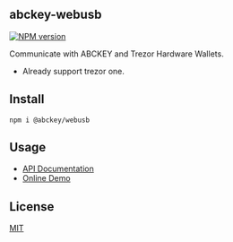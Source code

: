 ## abckey-webusb
[![NPM version](https://img.shields.io/npm/v/@abckey/webusb.svg)](https://www.npmjs.com/package/@abckey/webusb)

Communicate with ABCKEY and Trezor Hardware Wallets.

- Already support trezor one.

## Install

```
npm i @abckey/webusb
```

## Usage

* [API Documentation](https://abckeycom.github.io/abckey-webusb/)
* [Online Demo](https://abckeycom.github.io/abckey-webusb-demo/)

## License

[MIT](LICENSE)
